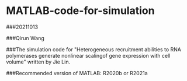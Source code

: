 # MATLAB-code-for-simulation
###20211013 

###Qirun Wang

###The simulation code for "Heterogeneous recruitment abilities to RNA polymerases generate nonlinear scalingof gene expression with cell volume" written by Jie Lin.

###Recommended version of MATLAB: R2020b or R2021a

